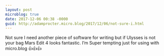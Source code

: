 ```yaml
---
layout: post
microblog: true
date: 2017-12-06 00:38 -0000
guid: http://adamprocter.micro.blog/2017/12/06/not-sure-i.html
---
```

Not sure I need another piece of software for writing but if Ulysses is not your bag Mars Edit 4 looks fantastic. I’m Super tempting just for using with micro.blog 👍👍👍

